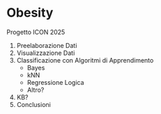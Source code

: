 # Obesity
Progetto ICON 2025

1. Preelaborazione Dati
2. Visualizzazione Dati
3. Classificazione con Algoritmi di Apprendimento
   - Bayes
   - kNN
   - Regressione Logica
   - Altro?
4. KB?
5. Conclusioni
